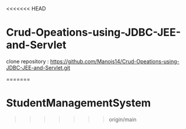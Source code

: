 <<<<<<< HEAD
# Crud-Opeations-using-JDBC-JEE-and-Servlet

clone repository : https://github.com/Manojs14/Crud-Opeations-using-JDBC-JEE-and-Servlet.git

=======
# StudentManagementSystem
>>>>>>> origin/main
